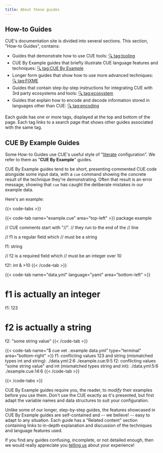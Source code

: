 ```yaml
---
title: About these guides
---
```


## How-to Guides

CUE's documentation site is divided into several sections. This section,
"How-to Guides", contains:

- Guides that demonstrate how to use CUE tools:
  [&#x1F50D;&nbsp;tag:tooling](TODO)
- CUE By Example guides that briefly illustrate CUE language features and
  techniques:
  [&#x1F50D;&nbsp;tag:CUE By Example](TODO)
- Longer form guides that show how to use more advanced techniques:
  [&#x1F50D;&nbsp;tag:FIXME](TODO)
- Guides that contain step-by-step instructions for integrating CUE with 3rd
  party ecosystems and tools:
  [&#x1F50D;&nbsp;tag:ecosystem](TODO)
- Guides that explain how to encode and decode information stored in languages
  other than CUE:
  [&#x1F50D;&nbsp;tag:encoding](TODO)

Each guide has one or more tags, displayed at the top and bottom of the page.
Each tag links to a search page that shows other guides associated with the
same tag.

## CUE By Example Guides

Some How-to Guides use CUE's useful style of
"[literate](https://en.wikipedia.org/wiki/Literate_programming) configuration".
We refer to them as "**CUE By Example**" guides.

CUE By Example guides tend to be short, presenting commented CUE code alongside
some input data, with a `cue` command showing the concrete result of the
technique they're demonstrating. Often that result is an error message, showing
that `cue` has caught the deliberate mistakes in our example data.

Here's an example:

{{< code-tabs >}}

{{< code-tab name="example.cue" area="top-left" >}}
package example

// CUE comments start with "//".
// they run to the end of the
// line

// f1 is a regular field which
// must be a string

f1: string

// f2 is a required field which
// must be an integer over 10

f2!: int & >10
{{< /code-tab >}}

{{< code-tab name="data.yml" language="yaml" area="bottom-left" >}}
# f1 is actually an integer
f1: 123

# f2 is actually a string
f2: "some string value"
{{< /code-tab >}}

{{< code-tab name="$ cue vet .:example data.yml" type="terminal" area="bottom-right" >}}
f1: conflicting values 123 and string (mismatched types int and string):
    ./data.yml:2:6
    ./example.cue:9:5
f2: conflicting values "some string value" and int (mismatched types string and int):
    ./data.yml:5:6
    ./example.cue:14:6
{{< /code-tab >}}

{{< /code-tabs >}}

CUE By Example guides require you, the reader, to *modify* their examples
before you use them. Don't use the CUE exactly as it's presented, but first
adapt the variable names and data structures to suit your configuration.

Unlike some of our longer, step-by-step guides, the features showcased in CUE
By Example guides are self-contained and -- we believe! -- easy to adapt to any
situation. Each guide has a "Related content" section containing links to
in-depth explanation and discussion of the techniques and language features
used.

If you find any guides confusing, incomplete, or not detailed enough, then we
would really appreciate you [telling us](FIXME:docs-and-content-bug-tracker)
about your experience!
